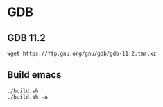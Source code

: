 GDB
===

## GDB 11.2

```
wget https://ftp.gnu.org/gnu/gdb/gdb-11.2.tar.xz
```

## Build emacs

```
./build.sh
./build.sh -a
```
